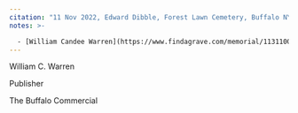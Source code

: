 ```yaml
---
citation: "11 Nov 2022, Edward Dibble, Forest Lawn Cemetery, Buffalo NY, personal correspondence."
notes: >-

  - [William Candee Warren](https://www.findagrave.com/memorial/113110044/william-candee-warren) (04 Aug 1859).
---
```

William C. Warren

Publisher

The Buffalo Commercial

